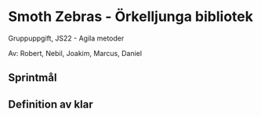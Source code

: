 # Smoth Zebras - Örkelljunga bibliotek
Gruppuppgift, JS22 - Agila metoder

Av: Robert, Nebil, Joakim, Marcus, Daniel

## Sprintmål

## Definition av klar
